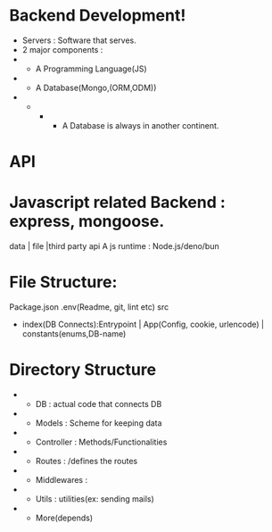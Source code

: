# Backend Development!
- Servers : Software that serves.
- 2 major components :
- - A Programming Language(JS)
- - A Database(Mongo,(ORM,ODM))
- - - - A Database is always in another continent.

# API

# Javascript related Backend : express, mongoose.
data | file |third party api
A js runtime : Node.js/deno/bun

# File Structure:
Package.json    .env(Readme, git, lint etc)
src
- index(DB Connects):Entrypoint | App(Config, cookie, urlencode) | constants(enums,DB-name)
# Directory Structure
- - DB : actual code that connects DB 
- - Models : Scheme for keeping data
- - Controller : Methods/Functionalities
- - Routes : /defines the routes
- - Middlewares : 
- - Utils : utilities(ex: sending mails)
- - More(depends)

